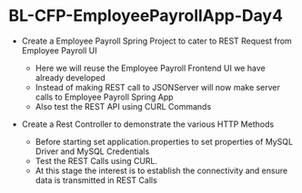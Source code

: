 # BL-CFP-EmployeePayrollApp-Day4

* Create a Employee Payroll Spring Project to cater to REST Request from Employee Payroll UI
  - Here we will reuse the Employee Payroll Frontend UI we have already developed
  - Instead of making REST call to JSONServer will now make server calls to Employee Payroll Spring App
  - Also test the REST API using CURL Commands

* Create a Rest Controller to demonstrate the various HTTP Methods
  - Before starting set application.properties to set properties of MySQL Driver and MySQL Credentials
  - Test the REST Calls using CURL.
  - At this stage the interest is to establish the connectivity and ensure data is transmitted in REST Calls
